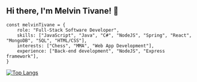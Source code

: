 ## Hi there, I'm Melvin Tivane! 👋
<!--hr-->
```shell
const melvinTivane = {
    role: "Full-Stack Software Developer",
    skills: ["JavaScript", "Java", "C#", "NodeJS", "Spring", "React", "MongoDB", "SQL", "HTML/CSS"],
    interests: ["Chess", "MMA", "Web App Development"],
    experience: ["Back-end development", "NodeJS", "Express framework"],
}
```
<!--hr-->


[![Top Langs](https://github-readme-stats.vercel.app/api/top-langs/?username=melvintivane&layout=compact)](https://github.com/anuraghazra/github-readme-stats)

<!--
**Mello47/Mello47** is a ✨ _special_ ✨ repository because its `README.md` (this file) appears on your GitHub profile.

Here are some ideas to get you started:

- 🔭 I’m currently working on ...
- 🌱 I’m currently learning ...
- 👯 I’m looking to collaborate on ...
- 🤔 I’m looking for help with ...
- 💬 Ask me about ...
- 📫 How to reach me: ...
- 😄 Pronouns: ...
- ⚡ Fun fact: ...
-->
